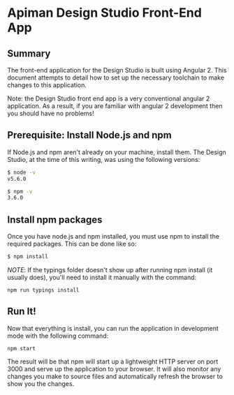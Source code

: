 # Apiman Design Studio Front-End App

## Summary

The front-end application for the Design Studio is built using Angular 2.
This document attempts to detail how to set up the necessary toolchain to
make changes to this application.

Note: the Design Studio front end app is a very conventional angular 2 
application.  As a result, if you are familiar with angular 2 development
then you should have no problems!

## Prerequisite: Install Node.js and npm

If Node.js and npm aren't already on your machine, install them.  The
Design Studio, at the time of this writing, was using the following 
versions:

```bash
$ node -v
v5.6.0

$ npm -v
3.6.0
```

## Install npm packages

Once you have node.js and npm installed, you must use npm to install the
required packages.  This can be done like so:

```bash
$ npm install
```

*NOTE*: If the typings folder doesn't show up after running npm install
(it usually does), you'll need to install it manually with the command:

```
npm run typings install
```

## Run It!

Now that everything is install, you can run the application in development
mode with the following command:

```
npm start
```

The result will be that npm will start up a lightweight HTTP server on port
3000 and serve up the application to your browser.  It will also monitor
any changes you make to source files and automatically refresh the browser
to show you the changes.